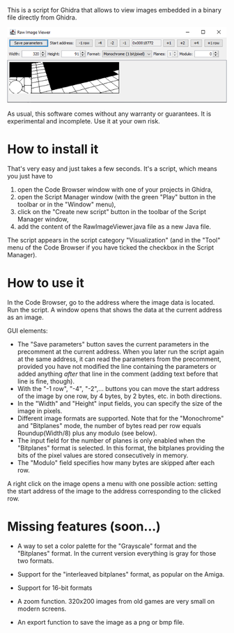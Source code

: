This is a script for Ghidra that allows to view images embedded in a binary file directly from Ghidra.

![screenshot](screenshot.png)

As usual, this software comes without any warranty or guarantees. It is experimental and incomplete. Use it at your own risk.

# How to install it

That's very easy and just takes a few seconds. It's a script, which means you just have to
1. open the Code Browser window with one of your projects in Ghidra,
1. open the Script Manager window (with the green "Play" button in the toolbar or in the "Window" menu),
1. click on the "Create new script" button in the toolbar of the Script Manager window,
1. add the content of the RawImageViewer.java file as a new Java file.

The script appears in the script category "Visualization" (and in the "Tool" menu of the Code Browser if you have ticked the  checkbox in the Script Manager).

# How to use it

In the Code Browser, go to the address where the image data is located. Run the script. A window opens that shows the data at the current address as an image.

GUI elements:
- The "Save parameters" button saves the current parameters in the precomment at the current address. When you later run the script again at the same address, it can read the parameters from the precomment, provided you have not modified the line containing the parameters or added anything *after* that line in the comment (adding text before that line is fine, though).
- With the "-1 row", "-4", "-2",... buttons you can move the start address of the image by one row, by 4 bytes, by 2 bytes, etc. in both directions. 
- In the "Width" and "Height" input fields, you can specify the size of the image in pixels.
- Different image formats are supported. Note that for the "Monochrome" and "Bitplanes" mode, the number of bytes read per row equals Roundup(Width/8) plus any modulo (see below).
- The input field for the number of planes is only enabled when the "Bitplanes" format is selected. In this format, the bitplanes providing the bits of the pixel values are stored consecutively in memory.
- The "Modulo" field specifies how many bytes are skipped after each row.


A right click on the image opens a menu with one possible action: setting the start address of the image to the address corresponding to the clicked row.


# Missing features (soon...)

- A way to set a color palette for the "Grayscale" format and the "Bitplanes" format. In the current version everything is gray for those two formats.

- Support for the "interleaved bitplanes" format, as popular on the Amiga.

- Support for 16-bit formats

- A zoom function. 320x200 images from old games are very small on modern screens.

- An export function to save the image as a png or bmp file.



